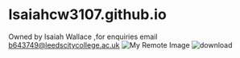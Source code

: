 # Isaiahcw3107.github.io
Owned by Isaiah Wallace
,for enquiries email b643749@leedscitycollege.ac.uk
![My Remote Image]()
![download](https://github.com/user-attachments/assets/be9cee01-6bb2-4ad2-9413-e712e9789309)

